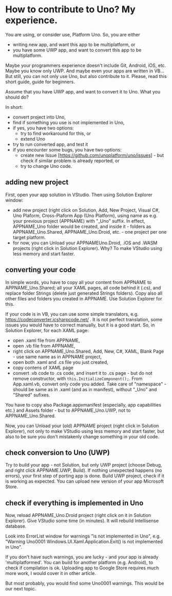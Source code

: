
# How to contribute to Uno? My experience.


 You are using, or consider use, Platform Uno. So, you are either
* writing new app, and want this app to be multiplatform, or
* you have some UWP app, and want to convert this app to be multiplatform.

 Maybe your programmers experience doesn't include Git, Android, iOS, etc. Maybe you know only UWP. And maybe even your apps are written in VB... But still, you can not only use Uno, but also contribute to it. Please, read this short guide, guide for beginners.


Assume that you have UWP app, and want to convert it to Uno. What you should do?

In short:
* convert project into Uno,
* find if something you use is not implemented in Uno,
* if yes, you have two options:
	* try to find workaround for this, or
	* extend Uno
* try to run converted app, and test it
* if you encounter some bugs, you have two options:
	* create new Issue [https://github.com/unoplatform/uno/issues] - but check if similar problem is already reported, or
	* try to change Uno code.

## adding new project

First, open your app solution in VStudio. Then using Solution Explorer window:
* add new project (right click on Solution, Add, New Project, Visual C#, Uno Plaform, Cross-Plaform App (Uno Platform), using name as e.g. your previous project (APPNAME) with "\_Uno" suffix. In effect, APPNAME_Uno folder would be created, and inside it - folders as APPNAME_Uno.Shared, APPNAME_Uno.Droid, etc. - one project per one target platform.
* for now, you can Unload your APPNAMEUno.Droid, .iOS and .WASM projects (right click in Solution Explorer). Why? To make VStudio using less memory and start faster.

## converting your code
In simple words, you have to copy all your content from APPNAME to APPNAME_Uno.Shared; all your XAML pages, all code behind it (.cs), and replace folder Strings (delete just generated Strings folders). Copy also all other files and folders you created in APPNAME.
Use Solution Explorer for this.

If your code is in VB, you can use some simple translators, e.g. https://codeconverter.icsharpcode.net/ . It is not perfect translation, some issues you would have to correct manually, but it is a good start. So, in Solution Explorer, for each XAML page:
* open .xaml file from APPNAME,
* open .vb file from APPNAME,
* right click on APPNAME_Uno.Shared, Add, New, C#, XAML, Blank Page - use same name as in APPNAME project,
* open both .xaml and .cs file you just created,
* copy contens of XAML page
* convert .vb code to .cs code, and insert it to .cs page - but do not remove constructor, with `this.InitializeComponent();`. From App.xaml.vb, convert only code you added. Take care of "namespace" - should be same as in .xaml (and as in manifest), without "\_Uno" and "Shared" sufixes.

You have to copy also Package.appxmanifest (especially, app capabilities etc.) and Assets folder - but to APPNAME_Uno.UWP, not to APPNAME_Uno.Shared. 

Now, you can Unload your (old) APPNAME project (right click in Solution Explorer), not only to make VStudio using less memory and start faster, but also to be sure you don't mistakenly change something in your old code.

## check conversion to Uno (UWP)
Try to build your app - not Solution, but only UWP project (choose Debug, and right click APPNAME.UWP, Build). If nothing unexpected happens (no errors), your first step of porting app is done.
Build UWP project, check if it is working as expected.
You can upload new version of your app Microsoft Store. 

## check if everything is implemented in Uno
Now, reload APPNAME_Uno.Droid project (right click on it in Solution Explorer). Give VStudio some time (in minutes). It will rebuild Intellisense database.

Look into ErrorList window for warnings "is not implemented in Uno", e.g. "Warning Uno0001 Windows.UI.Xaml.Application.Exit() is not implemented in Uno".

 If you don't have such warnings, you are lucky - and your app is already 'multiplatformed'.
You can build for another platform (e.g. Android), to check if compilation is ok. Uploading app to Google Store requires much more work, I would cover it in other article.

 But most probably, you would find some Uno0001 warnings. This would be our next topic.
